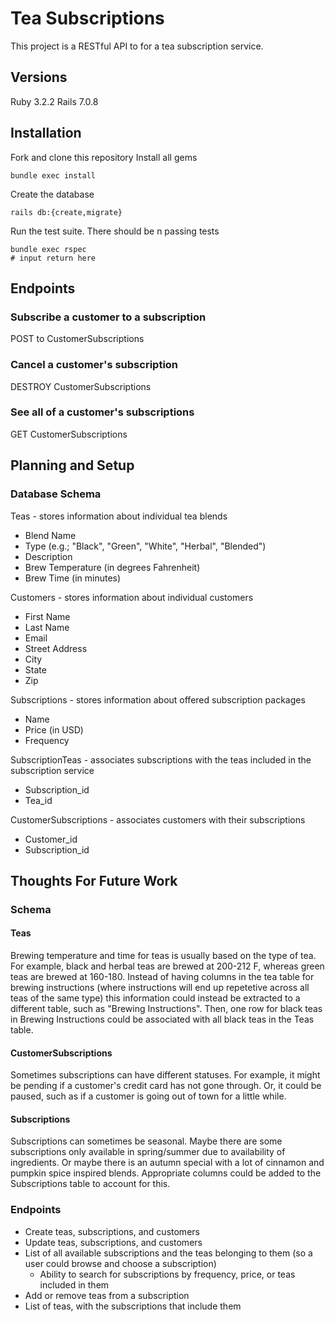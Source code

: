 # Tea Subscriptions

This project is a RESTful API to for a tea subscription service.

## Versions
Ruby 3.2.2
Rails 7.0.8

## Installation
Fork and clone this repository
Install all gems
```
bundle exec install
```
Create the database
```
rails db:{create,migrate}
```
Run the test suite. There should be n passing tests
```
bundle exec rspec
# input return here
```

## Endpoints
### Subscribe a customer to a subscription
POST to CustomerSubscriptions
### Cancel a customer's subscription
DESTROY CustomerSubscriptions
### See all of a customer's subscriptions
GET CustomerSubscriptions

## Planning and Setup
### Database Schema
Teas - stores information about individual tea blends
- Blend Name
- Type (e.g.; "Black", "Green", "White", "Herbal", "Blended")
- Description
- Brew Temperature (in degrees Fahrenheit)
- Brew Time (in minutes)

Customers - stores information about individual customers
- First Name
- Last Name
- Email
- Street Address
- City
- State
- Zip

Subscriptions - stores information about offered subscription packages
- Name
- Price (in USD)
- Frequency

SubscriptionTeas - associates subscriptions with the teas included in the subscription service
- Subscription_id
- Tea_id

CustomerSubscriptions - associates customers with their subscriptions
- Customer_id
- Subscription_id


## Thoughts For Future Work
### Schema
#### Teas
Brewing temperature and time for teas is usually based on the type of tea. For example, black and herbal teas are brewed at 200-212 F, whereas green teas are brewed at 160-180. Instead of having columns in the tea table for brewing instructions (where instructions will end up repetetive across all teas of the same type) this information could instead be extracted to a different table, such as "Brewing Instructions". Then, one row for black teas in Brewing Instructions could be associated with all black teas in the Teas table.

#### CustomerSubscriptions
Sometimes subscriptions can have different statuses. For example, it might be pending if a customer's credit card has not gone through. Or, it could be paused, such as if a customer is going out of town for a little while.

#### Subscriptions
Subscriptions can sometimes be seasonal. Maybe there are some subscriptions only available in spring/summer due to availability of ingredients. Or maybe there is an autumn special with a lot of cinnamon and pumpkin spice inspired blends. Appropriate columns could be added to the Subscriptions table to account for this.

### Endpoints
- Create teas, subscriptions, and customers
- Update teas, subscriptions, and customers
- List of all available subscriptions and the teas belonging to them (so a user could browse and choose a subscription)
  - Ability to search for subscriptions by frequency, price, or teas included in them
- Add or remove teas from a subscription
- List of teas, with the subscriptions that include them
